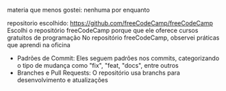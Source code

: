 materia que menos gostei: nenhuma por enquanto

repositorio escolhido: https://github.com/freeCodeCamp/freeCodeCamp
Escolhi o repositório freeCodeCamp porque que ele oferece cursos gratuitos de programação
No repositório freeCodeCamp, observei práticas que aprendi na oficina
- Padrões de Commit: Eles seguem padrões nos commits, categorizando o tipo de mudança como "fix", "feat, "docs", entre outros
- Branches e Pull Requests: O repositório usa branchs para desenvolvimento e atualizações
